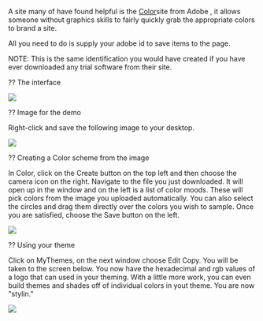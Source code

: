 A site many of have found helpful is the <a href="https://color.adobe.com/ " target="_blank">Color</a>site from Adobe
, it allows someone without graphics skills to fairly quickly grab the appropriate colors to brand a site.

All you need to do is supply your adobe id to save items to the page. 

NOTE: This is the same identification you would have created if you have ever downloaded any trial software from their site.

?? The interface

<img src="resources/images/inspector/color.jpg"/>

?? Image for the demo

Right-click and save the following image to your desktop.

<img src="resources/images/inspector/sencha-tools-250.png"/>

?? Creating a Color scheme from the image

In Color, click on the Create button on the top left and then choose the camera icon on the right. 
Navigate to the file you just downloaded. It will open up in the window and on the left is a list of 
color moods. These will pick colors from the image you uploaded automatically. You can also select the 
circles and drag them directly over the colors you wish to sample. Once you are satisfied, choose the Save
button on the left.

<img src="resources/images/inspector/colorsave.jpg"/>

?? Using your theme

Click on MyThemes, on the next window choose Edit Copy. You will be taken to the screen below. You now
have the hexadecimal and rgb values of a logo that can used in your theming. With a little more work, you can 
even build themes and shades off of individual colors in yout theme. You are now "stylin."

<img src="resources/images/inspector/coloruse.jpg
"/>
